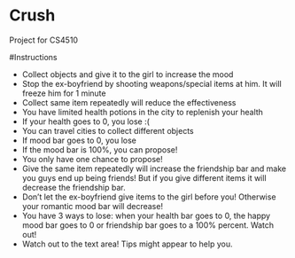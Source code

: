 # Crush
Project for CS4510

#Instructions

* Collect objects and give it to the girl to increase the mood 
* Stop the ex-boyfriend by shooting weapons/special items at him. It will freeze him for 1 minute
* Collect same item repeatedly will reduce the effectiveness
* You have limited health potions in the city to replenish your health
* If your health goes to 0, you lose :(
* You can travel cities to collect different objects
* If mood bar goes to 0, you lose
* If the mood bar is 100%, you can propose!
* You only have one chance to propose! 
* Give the same item repeatedly will increase the friendship bar and make you guys end up being friends! But if you give different items it will decrease the friendship bar. 
* Don’t let the ex-boyfriend give items to the girl before you! Otherwise your romantic mood bar will decrease!
* You have 3 ways to lose: when your health bar goes to 0, the happy mood bar goes to 0 or friendship bar goes to a 100% percent. Watch out!
* Watch out to the text area! Tips might appear to help you. 

